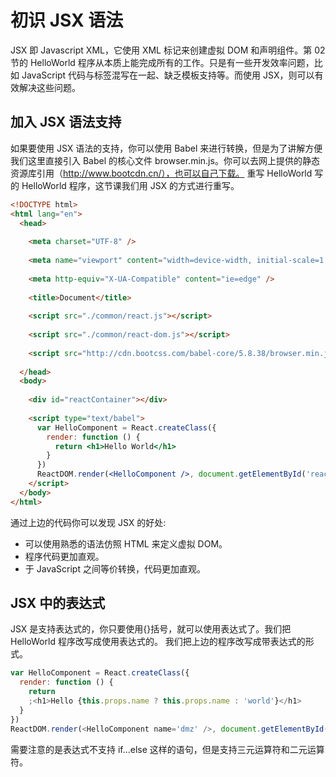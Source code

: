 # 初识 JSX 语法

JSX 即 Javascript XML，它使用 XML 标记来创建虚拟 DOM 和声明组件。第 02 节的 HelloWorld 程序从本质上能完成所有的工作。只是有一些开发效率问题，比如 JavaScript 代码与标签混写在一起、缺乏模板支持等。而使用 JSX，则可以有效解决这些问题。

## 加入 JSX 语法支持

如果要使用 JSX 语法的支持，你可以使用 Babel 来进行转换，但是为了讲解方便我们这里直接引入 Babel 的核心文件 browser.min.js。你可以去网上提供的静态资源库引用（http://www.bootcdn.cn/），也可以自己下载。
重写 HelloWorld
写的 HelloWorld 程序，这节课我们用 JSX 的方式进行重写。

```html
<!DOCTYPE html>
<html lang="en">
  <head>
        
    <meta charset="UTF-8" />
        
    <meta name="viewport" content="width=device-width, initial-scale=1.0" />
        
    <meta http-equiv="X-UA-Compatible" content="ie=edge" />
        
    <title>Document</title>
        
    <script src="./common/react.js"></script>
        
    <script src="./common/react-dom.js"></script>
        
    <script src="http://cdn.bootcss.com/babel-core/5.8.38/browser.min.js"></script>
           
  </head>
  <body>
        
    <div id="reactContainer"></div>
              
    <script type="text/babel">
      var HelloComponent = React.createClass({
        render: function () {
          return <h1>Hello World</h1>
        }
      })
      ReactDOM.render(<HelloComponent />, document.getElementById('reactContainer'))
    </script>
  </body>
</html>
```

通过上边的代码你可以发现 JSX 的好处:

- 可以使用熟悉的语法仿照 HTML 来定义虚拟 DOM。
- 程序代码更加直观。
- 于 JavaScript 之间等价转换，代码更加直观。

## JSX 中的表达式

JSX 是支持表达式的，你只要使用{}括号，就可以使用表达式了。我们把 HelloWorld 程序改写成使用表达式的。
我们把上边的程序改写成带表达式的形式。

```js
var HelloComponent = React.createClass({
  render: function () {
    return
    ;<h1>Hello {this.props.name ? this.props.name : 'world'}</h1>
  }
})
ReactDOM.render(<HelloComponent name='dmz' />, document.getElementById('reactContainer'))
```

需要注意的是表达式不支持 if…else 这样的语句，但是支持三元运算符和二元运算符。
